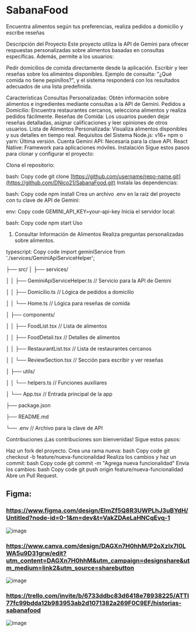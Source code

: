 # SabanaFood
Encuentra alimentos según tus preferencias, realiza pedidos a domicilio y escribe reseñas



Descripción del Proyecto
Este proyecto utiliza la API de Gemini para ofrecer respuestas personalizadas sobre alimentos basadas en consultas específicas. Además, permite a los usuarios:

Pedir domicilios de comida directamente desde la aplicación.
Escribir y leer reseñas sobre los alimentos disponibles.
Ejemplo de consulta: "¿Qué comida no tiene pepinillos?", y el sistema responderá con los resultados adecuados de una lista predefinida.

Características
Consultas Personalizadas: Obtén información sobre alimentos e ingredientes mediante consultas a la API de Gemini.
Pedidos a Domicilio: Encuentra restaurantes cercanos, selecciona alimentos y realiza pedidos fácilmente.
Reseñas de Comida: Los usuarios pueden dejar reseñas detalladas, asignar calificaciones y leer opiniones de otros usuarios.
Lista de Alimentos Personalizada: Visualiza alimentos disponibles y sus detalles en tiempo real.
Requisitos del Sistema
Node.js: v16+
npm o yarn: Última versión.
Cuenta Gemini API: Necesaria para la clave API.
React Native: Framework para aplicaciones móviles.
Instalación
Sigue estos pasos para clonar y configurar el proyecto:

Clona el repositorio:

bash:
Copy code
git clone [https://github.com/username/repo-name.git](https://github.com/DNico21/SabanaFood.git)
Instala las dependencias:

bash:
Copy code
npm install
Crea un archivo .env en la raíz del proyecto con tu clave de API de Gemini:

env:
Copy code
GEMINI_API_KEY=your-api-key
Inicia el servidor local:

bash:
Copy code
npm start
Uso
1. Consultar Información de Alimentos
Realiza preguntas personalizadas sobre alimentos.

typescript:
Copy code
import geminiService from './services/GeminiApiServiceHelper';


├── src/
│   ├── services/

│   │   ├── GeminiApiServiceHelper.ts  // Servicio para la API de Gemini

│   │   ├── Domicilio.ts           // Lógica de pedidos a domicilio

│   │   └── Home.ts          // Lógica para reseñas de comida

│   ├── components/

│   │   ├── FoodList.tsx              // Lista de alimentos

│   │   ├── FoodDetail.tsx            // Detalles de alimentos

│   │   ├── RestaurantList.tsx        // Lista de restaurantes cercanos

│   │   └── ReviewSection.tsx         // Sección para escribir y ver reseñas

│   ├── utils/

│   │   └── helpers.ts                // Funciones auxiliares

│   └── App.tsx                       // Entrada principal de la app

├── package.json

├── README.md

└── .env                              // Archivo para la clave de API

Contribuciones
¡Las contribuciones son bienvenidas! Sigue estos pasos:

Haz un fork del proyecto.
Crea una rama nueva:
bash
Copy code
git checkout -b feature/nueva-funcionalidad
Realiza los cambios y haz un commit:
bash
Copy code
git commit -m "Agrega nueva funcionalidad"
Envía los cambios:
bash
Copy code
git push origin feature/nueva-funcionalidad
Abre un Pull Request.


## Figma:
### https://www.figma.com/design/EImZf5Q8R3UWPLhJ3uBYdH/Untitled?node-id=0-1&m=dev&t=VakZDAeLaHNCqEvq-1 
![image](https://github.com/user-attachments/assets/5af73d06-a073-47a5-bd96-28c3d8b3229e)
### https://www.canva.com/design/DAGXn7H0hhM/P2oXzIx7I0LWA5u9D31grw/edit?utm_content=DAGXn7H0hhM&utm_campaign=designshare&utm_medium=link2&utm_source=sharebutton
![image](https://github.com/user-attachments/assets/e2a3daee-9a8a-4dce-8ab7-0a21ee5fdae4)
### https://trello.com/invite/b/6733ddbc83d6418e78938225/ATTI77fc99bdda12b983953ab2d1071382a269F0C9EF/historias-sabanafood
![image](https://github.com/user-attachments/assets/eeb2b331-a0ca-44d7-9a48-a1b1c92b8c53)


